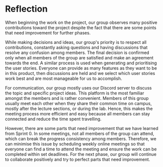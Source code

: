 # Reflection

When beginning the work on the project, our group observes many positive contributions toward the project despite the fact that there are some points that need improvement for further phases.

While making decisions and ideas, our group's priority is to respect all contributions, constantly asking questions and having discussions that resolve any confusion among members. The final decision is confirmed only when all members of the group are satisfied and make an agreement towards the end. A similar process is used when generating and prioritising the user stories. Everyone can provide as many features as they want to be in this product, then discussions are held and we select which user stories work best and are most manageable for us to accomplish.

For communication, our group mostly uses our Discord server to discuss the topic and specific project ideas. This platform is the most familiar amongst the members and is rather convenient. Members of this group usually meet each other when they share their common time on campus, mostly after the lecture sections, or during the lab. Hence, this makes the meeting process more efficient and easy because all members can stay connected and reduce the time spent travelling.

However, there are some parts that need improvement that we have learned from Sprint 0. In some meetings, not all members of the group can attend, which can break the progress consistency among members. Therefore, we can minimise this issue by scheduling weekly online meetings so that everyone can find a time to attend the meeting and ensure the work can be completed within set deadlines. For the next phase, our group will continue to collaborate positively and try to perfect parts that need improvement.
